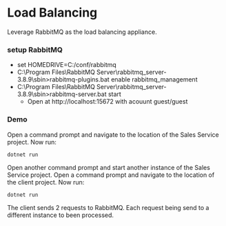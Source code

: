 # Load Balancing

Leverage RabbitMQ as the load balancing appliance.

### setup RabbitMQ

- set HOMEDRIVE=C:/conf/rabbitmq
- C:\Program Files\RabbitMQ Server\rabbitmq_server-3.8.9\sbin>rabbitmq-plugins.bat enable rabbitmq_management
- C:\Program Files\RabbitMQ Server\rabbitmq_server-3.8.9\sbin>rabbitmq-server.bat start
  - Open at http://localhost:15672 with acouunt guest/guest

### Demo

Open a command prompt and navigate to the location of the Sales Service project. Now run:
```
dotnet run
```
Open another command prompt and start another instance of the Sales Service project.
Open a command prompt and navigate to the location of the client project. Now run:
```
dotnet run
```
The client sends 2 requests to RabbitMQ. Each request being send to a different instance to been processed.